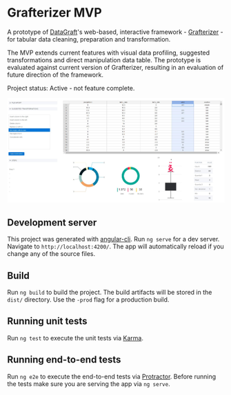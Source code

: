 # Grafterizer MVP
A prototype of [DataGraft](https://datagraft.net)'s web-based, interactive framework - [Grafterizer](https://datagraft.net) - for tabular data cleaning, preparation and transformation. 

The MVP extends current features with visual data profiling, suggested transformations and direct manipulation data table. The prototype is evaluated against current version of Grafterizer, resulting in an evaluation of future direction of the framework.

Project status: Active - not feature complete.

![Grafterizer MVP user interface](src/assets/Grafterizer_v0.2.JPG)

## Development server
This project was generated with [angular-cli](https://github.com/angular/angular-cli). Run `ng serve` for a dev server. Navigate to `http://localhost:4200/`. The app will automatically reload if you change any of the source files.

## Build
Run `ng build` to build the project. The build artifacts will be stored in the `dist/` directory. Use the `-prod` flag for a production build.

## Running unit tests
Run `ng test` to execute the unit tests via [Karma](https://karma-runner.github.io).

## Running end-to-end tests
Run `ng e2e` to execute the end-to-end tests via [Protractor](http://www.protractortest.org/).
Before running the tests make sure you are serving the app via `ng serve`.
